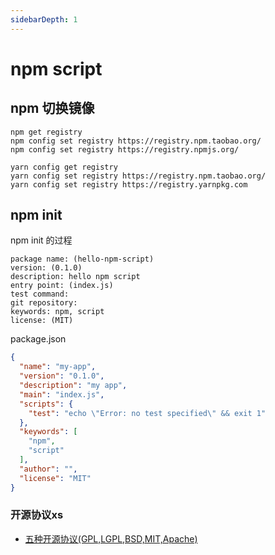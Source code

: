 ```yaml
---
sidebarDepth: 1
---
```


# npm script 

## npm 切换镜像

```shell
npm get registry
npm config set registry https://registry.npm.taobao.org/
npm config set registry https://registry.npmjs.org/

yarn config get registry
yarn config set registry https://registry.npm.taobao.org/
yarn config set registry https://registry.yarnpkg.com
```

## npm init

npm init 的过程

```text
package name: (hello-npm-script)
version: (0.1.0)
description: hello npm script
entry point: (index.js)
test command:
git repository:
keywords: npm, script
license: (MIT)
```

package.json

```json
{
  "name": "my-app",
  "version": "0.1.0",
  "description": "my app",
  "main": "index.js",
  "scripts": {
    "test": "echo \"Error: no test specified\" && exit 1"
  },
  "keywords": [
    "npm",
    "script"
  ],
  "author": "",
  "license": "MIT"
}
```

### 开源协议xs

- [五种开源协议(GPL,LGPL,BSD,MIT,Apache)](https://www.oschina.net/question/54100_9455)
